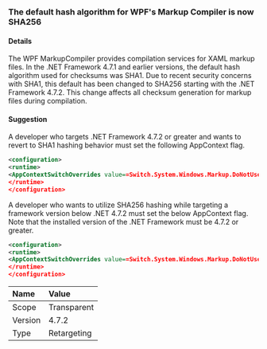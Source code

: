 ### The default hash algorithm for WPF's Markup Compiler is now SHA256

#### Details

The WPF MarkupCompiler provides compilation services for XAML markup files.  In the .NET Framework 4.7.1 and earlier versions, the default hash algorithm used for checksums was SHA1. Due to recent security concerns with SHA1, this default has been changed to SHA256 starting with the .NET Framework 4.7.2.  This change affects all checksum generation for markup files during compilation.

#### Suggestion

A developer who targets .NET Framework 4.7.2 or greater and wants to revert to SHA1 hashing behavior must set the following AppContext flag.

```xml
<configuration>
<runtime>
<AppContextSwitchOverrides value==Switch.System.Windows.Markup.DoNotUseSha256ForMarkupCompilerChecksumAlgorithm=true=/>
</runtime>
</configuration>
```

A developer who wants to utilize SHA256 hashing while targeting a framework version below .NET 4.7.2 must set the below AppContext flag.  Note that the installed version of the .NET Framework must be 4.7.2 or greater.

```xml
<configuration>
<runtime>
<AppContextSwitchOverrides value==Switch.System.Windows.Markup.DoNotUseSha256ForMarkupCompilerChecksumAlgorithm=false
</runtime>
</configuration>
```

| Name    | Value       |
|:--------|:------------|
| Scope   | Transparent |
| Version | 4.7.2       |
| Type    | Retargeting |
